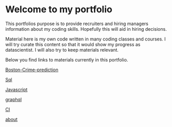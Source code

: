 # Welcome to my portfolio

This portfolios purpose is to provide recruiters and hiring managers information about my coding skills. Hopefully this will aid in hiring decisions.

Material here is my own code written in many coding classes and courses. I will try curate this content so that it would show my progress as datascientist. I will also try to keep materials relevant.

Below you find links to materials currently in this portfolio.

[Boston-Crime-prediction](https://kaimhall.github.io/portfolio/boston-crime)

[Sql](https://kaimhall.github.io/portfolio/sql)

[Javascript](https://kaimhall.github.io/portfolio/javascipt)

[graphql](https://kaimhall.github.io/portfolio/graphql)

[CI](https://kaimhall.github.io/portfolio/CI)

[about](https://kaimhall.github.io/portfolio/about)
